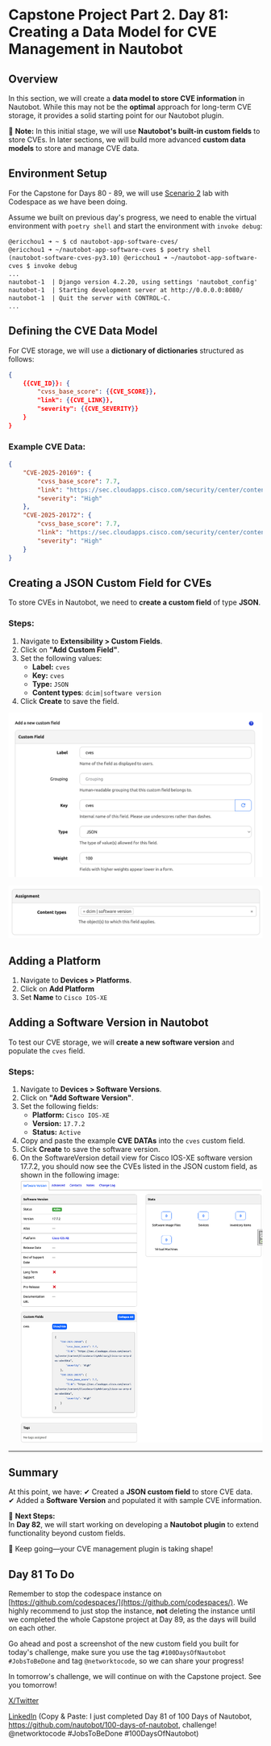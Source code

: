# Capstone Project Part 2. Day 81: Creating a Data Model for CVE Management in Nautobot

## Overview

In this section, we will create a **data model to store CVE information** in Nautobot. While this may not be the **optimal** approach for long-term CVE storage, it provides a solid starting point for our Nautobot plugin. 

📌 **Note:** In this initial stage, we will use **Nautobot's built-in custom fields** to store CVEs. In later sections, we will build more advanced **custom data models** to store and manage CVE data.

## Environment Setup

For the Capstone for Days 80 - 89, we will use [Scenario 2](../Lab_Setup/scenario_2_setup/README.md) lab with Codespace as we have been doing. 

Assume we built on previous day's progress, we need to enable the virtual environment with `poetry shell` and start the environment with `invoke debug`: 

```
@ericchou1 ➜ ~ $ cd nautobot-app-software-cves/
@ericchou1 ➜ ~/nautobot-app-software-cves $ poetry shell
(nautobot-software-cves-py3.10) @ericchou1 ➜ ~/nautobot-app-software-cves $ invoke debug
...
nautobot-1  | Django version 4.2.20, using settings 'nautobot_config'
nautobot-1  | Starting development server at http://0.0.0.0:8080/
nautobot-1  | Quit the server with CONTROL-C.
...
```

## Defining the CVE Data Model

For CVE storage, we will use a **dictionary of dictionaries** structured as follows:

```json
{
    {{CVE_ID}}: {
        "cvss_base_score": {{CVE_SCORE}},
        "link": {{CVE_LINK}},
        "severity": {{CVE_SEVERITY}}
    }
}
```

### Example CVE Data:
```json
{
    "CVE-2025-20169": {
        "cvss_base_score": 7.7,
        "link": "https://sec.cloudapps.cisco.com/security/center/content/CiscoSecurityAdvisory/cisco-sa-snmp-dos-sdxnSUcW",
        "severity": "High"
    },
    "CVE-2025-20172": {
        "cvss_base_score": 7.7,
        "link": "https://sec.cloudapps.cisco.com/security/center/content/CiscoSecurityAdvisory/cisco-sa-snmp-dos-sdxnSUcW",
        "severity": "High"
    }
}
```


## Creating a JSON Custom Field for CVEs

To store CVEs in Nautobot, we need to **create a custom field** of type **JSON**.

### Steps:
1. Navigate to **Extensibility > Custom Fields**.
2. Click on **"Add Custom Field"**.
3. Set the following values:
   - **Label:** `cves`
   - **Key:** `cves`
   - **Type:** `JSON`
   - **Content types**: `dcim|software version`
4. Click **Create** to save the field.

![custom_field_creation_1](images/custom_field_creation_1.png)

![custom_field_creation_2](images/custom_field_creation_2.png)

## Adding a Platform 

1. Navigate to **Devices > Platforms**.
2. Click on **Add Platform**
3. Set **Name** to `Cisco IOS-XE`

## Adding a Software Version in Nautobot

To test our CVE storage, we will **create a new software version** and populate the `cves` field.

### Steps:
1. Navigate to **Devices > Software Versions**.
2. Click on **"Add Software Version"**.
3. Set the following fields:
   - **Platform:** `Cisco IOS-XE`
   - **Version:** `17.7.2`
   - **Status:** `Active`
4. Copy and paste the example **CVE DATAs** into the `cves` custom field.
5. Click **Create** to save the software version.
6. On the SoftwareVersion detail view for Cisco IOS-XE software version 17.7.2, you should now see the CVEs listed in the JSON custom field, as shown in the following image:
![cves_custom_field](images/cves_custom_field.png)

---

## Summary

At this point, we have:
✔ Created a **JSON custom field** to store CVE data.  
✔ Added a **Software Version** and populated it with sample CVE information.  

🔹 **Next Steps:**  
In **Day 82**, we will start working on developing a **Nautobot plugin** to extend functionality beyond custom fields.

🚀 Keep going—your CVE management plugin is taking shape!

## Day 81 To Do

Remember to stop the codespace instance on [https://github.com/codespaces/](https://github.com/codespaces/). We highly recommend to just stop the instance, **not** deleting the instance until we completed the whole Capstone project at Day 89, as the days will build on each other.  

Go ahead and post a screenshot of the new custom field you built for today's challenge, make sure you use the tag `#100DaysOfNautobot` `#JobsToBeDone` and tag `@networktocode`, so we can share your progress! 

In tomorrow's challenge, we will continue on with the Capstone project. See you tomorrow! 

[X/Twitter](<https://twitter.com/intent/tweet?url=https://github.com/nautobot/100-days-of-nautobot&text=I+just+completed+Day+81+of+the+100+days+of+nautobot+challenge+!&hashtags=100DaysOfNautobot,JobsToBeDone>)

[LinkedIn](https://www.linkedin.com/) (Copy & Paste: I just completed Day 81 of 100 Days of Nautobot, https://github.com/nautobot/100-days-of-nautobot, challenge! @networktocode #JobsToBeDone #100DaysOfNautobot) 

